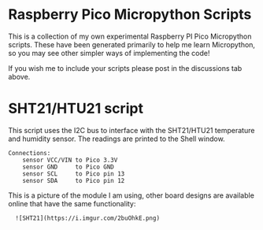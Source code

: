 # Raspberry Pico Micropython Scripts

This is a collection of my own experimental Raspberry PI Pico Micropython scripts. These have been generated primarily to help me learn Micropython, so you may see other simpler ways of implementing the code!

If you wish me to include your scripts please post in the discussions tab above.

# SHT21/HTU21 script

This script uses the I2C bus to interface with the SHT21/HTU21 temperature and humidity sensor. The readings are printed to the Shell window.
```
Connections:
    sensor VCC/VIN to Pico 3.3V
    sensor GND     to Pico GND
    sensor SCL     to Pico pin 13
    sensor SDA     to Pico pin 12
```
This is a picture of the module I am using, other board designs are available online that have the same functionality:


      ![SHT21](https://i.imgur.com/2buOhkE.png)
